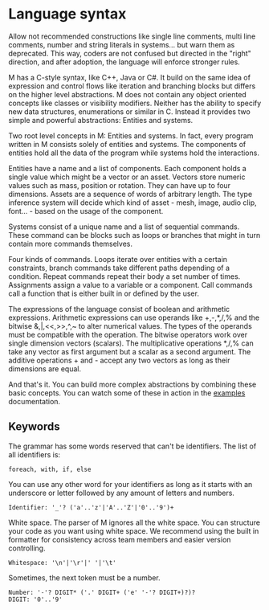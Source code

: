 # Language syntax

Allow not recommended constructions like single line comments, multi line
comments, number and string literals in systems... but warn them as deprecated.
This way, coders are not confused but directed in the "right" direction, and
after adoption, the language will enforce stronger rules.

M has a C-style syntax, like C++, Java or C#. It build on the same idea of
expression and control flows like iteration and branching blocks but differs on
the higher level abstractions. M does not contain any object oriented concepts
like classes or visibility modifiers. Neither has the ability to specify new
data structures, enumerations or similar in C. Instead it provides two simple
and powerful abstractions: Entities and systems.

Two root level concepts in M: Entities and systems. In fact, every program
written in M consists solely of entities and systems. The components of entities
hold all the data of the program while systems hold the interactions.

Entities have a name and a list of components. Each component holds a single
value which might be a vector or an asset. Vectors store numeric values such as
mass, position or rotation. They can have up to four dimensions. Assets are a
sequence of words of arbitrary length. The type inference system will decide
which kind of asset - mesh, image, audio clip, font... - based on the usage of
the component.

Systems consist of a unique name and a list of sequential commands. These
command can be blocks such as loops or branches that might in turn contain more
commands themselves.

Four kinds of commands. Loops iterate over entities with a certain constraints,
branch commands take different paths depending of a condition. Repeat commands
repeat their body a set number of times. Assignments assign a value to a
variable or a component. Call commands call a function that is either built in
or defined by the user.

The expressions of the language consist of boolean and arithmetic expressions.
Arithmetic expressions can use operands like +,-,*,/,% and the bitwise
&,|,<<,>>,^,~ to alter numerical values. The types of the operands must be
compatible with the operation. The bitwise operators work over single dimension
vectors (scalars). The multiplicative operations \*,/,% can take any vector as
first argument but a scalar as a second argument. The additive operations + and
\- accept any two vectors as long as their dimensions are equal.

And that's it. You can build more complex abstractions by combining these basic
concepts. You can watch some of these in action in the [examples] documentation.

## Keywords

The grammar has some words reserved that can't be identifiers. The list of all
identifiers is:

    foreach, with, if, else

You can use any other word for your identifiers as long as it starts with an
underscore or letter followed by any amount of letters and numbers.

    Identifier: '_'? ('a'..'z'|'A'..'Z'|'0'..'9')+

White space. The parser of M ignores all the white space. You can structure your
code as you want using white space. We recommend using the built in formatter
for consistency across team members and easier version controlling.

    Whitespace: '\n'|'\r'|' '|'\t'

Sometimes, the next token must be a number.

    Number: '-'? DIGIT* ('.' DIGIT+ ('e' '-'? DIGIT+)?)?
    DIGIT: '0'..'9'

[examples]: ./../../0.%20Beginner%20guide/2.%20Guided%20examples/README.md
